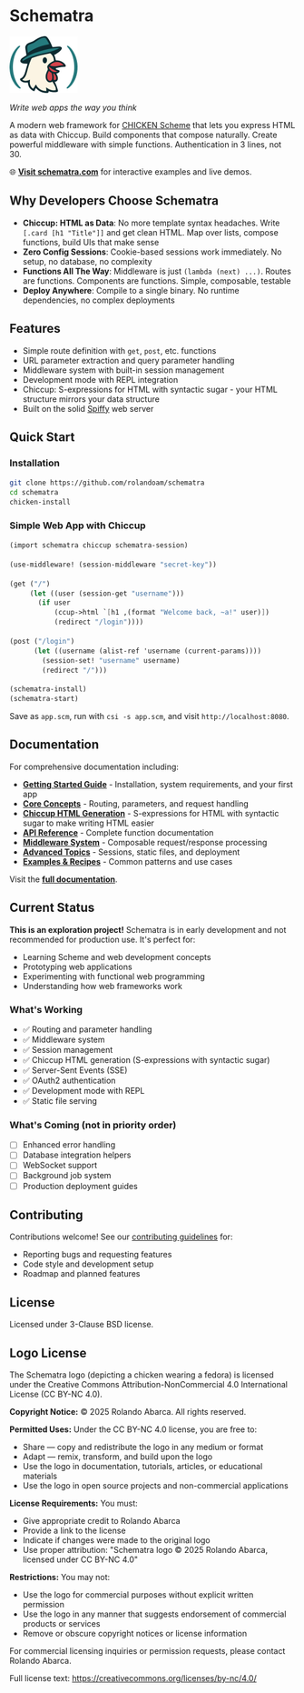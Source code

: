 # Schematra

<img src="public/logo-sm.png" alt="Schematra Logo"/>

*Write web apps the way you think*

A modern web framework for [CHICKEN Scheme](https://call-cc.org/) that lets you express HTML as data with Chiccup. Build components that compose naturally. Create powerful middleware with simple functions. Authentication in 3 lines, not 30.

🌐 **[Visit schematra.com](https://schematra.com)** for interactive examples and live demos.

## Why Developers Choose Schematra

- **Chiccup: HTML as Data**: No more template syntax headaches. Write `[.card [h1 "Title"]]` and get clean HTML. Map over lists, compose functions, build UIs that make sense
- **Zero Config Sessions**: Cookie-based sessions work immediately. No setup, no database, no complexity
- **Functions All The Way**: Middleware is just `(lambda (next) ...)`. Routes are functions. Components are functions. Simple, composable, testable
- **Deploy Anywhere**: Compile to a single binary. No runtime dependencies, no complex deployments

## Features

- Simple route definition with `get`, `post`, etc. functions
- URL parameter extraction and query parameter handling
- Middleware system with built-in session management
- Development mode with REPL integration
- Chiccup: S-expressions for HTML with syntactic sugar - your HTML structure mirrors your data structure
- Built on the solid [Spiffy](http://wiki.call-cc.org/eggref/5/spiffy) web server

## Quick Start

### Installation

```bash
git clone https://github.com/rolandoam/schematra
cd schematra
chicken-install
```

### Simple Web App with Chiccup

```scheme
(import schematra chiccup schematra-session)

(use-middleware! (session-middleware "secret-key"))

(get ("/")
     (let ((user (session-get "username")))
       (if user
           (ccup->html `[h1 ,(format "Welcome back, ~a!" user)])
           (redirect "/login"))))

(post ("/login")
      (let ((username (alist-ref 'username (current-params))))
        (session-set! "username" username)
        (redirect "/")))

(schematra-install)
(schematra-start)
```

Save as `app.scm`, run with `csi -s app.scm`, and visit `http://localhost:8080`.

## Documentation

For comprehensive documentation including:

- **[Getting Started Guide](docs/docs.md#getting-started)** - Installation, system requirements, and your first app
- **[Core Concepts](docs/docs.md#core-concepts)** - Routing, parameters, and request handling
- **[Chiccup HTML Generation](docs/docs.md#chiccup-templating)** - S-expressions for HTML with syntactic sugar to make writing HTML easier
- **[API Reference](docs/docs.md#api-reference)** - Complete function documentation
- **[Middleware System](docs/docs.md#middleware-system)** - Composable request/response processing
- **[Advanced Topics](docs/docs.md#advanced-topics)** - Sessions, static files, and deployment
- **[Examples & Recipes](docs/docs.md#examples--recipes)** - Common patterns and use cases

Visit the **[full documentation](docs/docs.md)**.

## Current Status

**This is an exploration project!** Schematra is in early development and not recommended for production use. It's perfect for:

- Learning Scheme and web development concepts
- Prototyping web applications
- Experimenting with functional web programming
- Understanding how web frameworks work

### What's Working
- ✅ Routing and parameter handling
- ✅ Middleware system
- ✅ Session management
- ✅ Chiccup HTML generation (S-expressions with syntactic sugar)
- ✅ Server-Sent Events (SSE)
- ✅ OAuth2 authentication
- ✅ Development mode with REPL
- ✅ Static file serving

### What's Coming (not in priority order)

- [ ] Enhanced error handling
- [ ] Database integration helpers
- [ ] WebSocket support
- [ ] Background job system
- [ ] Production deployment guides

## Contributing

Contributions welcome! See our [contributing guidelines](docs/docs.md#contributing) for:

- Reporting bugs and requesting features
- Code style and development setup
- Roadmap and planned features

## License

Licensed under 3-Clause BSD license.

## Logo License

The Schematra logo (depicting a chicken wearing a fedora) is licensed under the Creative Commons Attribution-NonCommercial 4.0 International License (CC BY-NC 4.0).

**Copyright Notice:** © 2025 Rolando Abarca. All rights reserved.

**Permitted Uses:** Under the CC BY-NC 4.0 license, you are free to:
- Share — copy and redistribute the logo in any medium or format
- Adapt — remix, transform, and build upon the logo
- Use the logo in documentation, tutorials, articles, or educational materials
- Use the logo in open source projects and non-commercial applications

**License Requirements:** You must:
- Give appropriate credit to Rolando Abarca
- Provide a link to the license
- Indicate if changes were made to the original logo
- Use proper attribution: "Schematra logo © 2025 Rolando Abarca, licensed under CC BY-NC 4.0"

**Restrictions:** You may not:
- Use the logo for commercial purposes without explicit written permission
- Use the logo in any manner that suggests endorsement of commercial products or services
- Remove or obscure copyright notices or license information

For commercial licensing inquiries or permission requests, please contact Rolando Abarca.

Full license text: https://creativecommons.org/licenses/by-nc/4.0/
